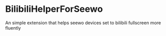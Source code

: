 # BilibiliHelperForSeewo
An simple extension that helps seewo devices set to bilibili fullscreen more fluently

